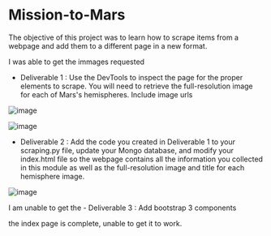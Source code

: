 # Mission-to-Mars
The objective of this project was to learn how to scrape items from a webpage and add them to a different page in a new format. 

I was able to get the immages requested 

- Deliverable 1 : Use the DevTools to inspect the page for the proper elements to scrape. You will need to retrieve the full-resolution image for each of Mars's hemispheres. Include image urls

![image](https://user-images.githubusercontent.com/104601282/187318308-e7f34239-d52d-4d5b-a005-631bc38d19f6.png)



![image](https://user-images.githubusercontent.com/104601282/187318347-8ad0aa5c-320c-4801-aca3-5a64ad966828.png)


- Deliverable  2 : Add the code you created in Deliverable 1 to your scraping.py file, update your Mongo database, and modify your index.html file so the webpage contains all the information you collected in this module as well as the full-resolution image and title for each hemisphere image.

![image](https://user-images.githubusercontent.com/104601282/187318365-f310c42b-f4fa-43a2-8599-f16347db255f.png)


I am unable to get the - Deliverable  3 : Add bootstrap 3 components 

the index page  is complete, unable to get it to work.
